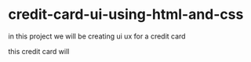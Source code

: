 # credit-card-ui-using-html-and-css
in this project we will be creating ui ux for a credit card

this credit card will 